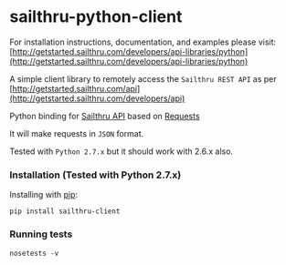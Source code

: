 sailthru-python-client
======================


For installation instructions, documentation, and examples please visit:
[http://getstarted.sailthru.com/developers/api-libraries/python](http://getstarted.sailthru.com/developers/api-libraries/python)

A simple client library to remotely access the `Sailthru REST API` as per [http://getstarted.sailthru.com/api](http://getstarted.sailthru.com/developers/api)

Python binding for [Sailthru API](http://getstarted.sailthru.com/api) based on [Requests](https://github.com/kennethreitz/requests)

It will make requests in `JSON` format.

Tested with `Python 2.7.x` but it should work with 2.6.x also.

### Installation (Tested with Python 2.7.x)

Installing with [pip](http://www.pip-installer.org/):

    pip install sailthru-client
    
### Running tests
    nosetests -v
